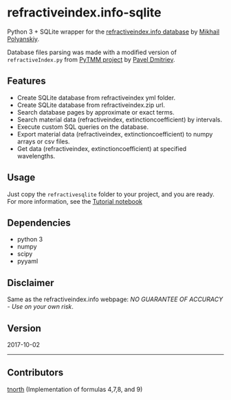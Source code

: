 # refractiveindex.info-sqlite
Python 3 + SQLite wrapper for the [refractiveindex.info database](http://refractiveindex.info/) by [Mikhail Polyanskiy](https://github.com/polyanskiy).

Database files parsing was made with a modified version of `refractiveIndex.py` from [PyTMM project](https://github.com/kitchenknif/PyTMM) by [Pavel Dmitriev](https://github.com/kitchenknif).

## Features
- Create SQLite database from refractiveindex yml folder.
- Create SQLite database from refractiveindex.zip url.
- Search database pages by approximate or exact terms.
- Search material data (refractiveindex, extinctioncoefficient) by intervals.
- Execute custom SQL queries on the database.
- Export material data (refractiveindex, extinctioncoefficient) to numpy arrays or csv files.
- Get data (refractiveindex, extinctioncoefficient) at specified wavelengths.

## Usage
Just copy the `refractivesqlite` folder to your project, and you are ready. For more information, see the [Tutorial notebook](Tutorial.ipynb)

## Dependencies
- python 3
- numpy
- scipy
- pyyaml

## Disclaimer
Same as the refractiveindex.info webpage: *NO GUARANTEE OF ACCURACY - Use on your own risk*.

## Version
2017-10-02

---
## Contributors
[tnorth](https://github.com/tnorth) (Implementation of formulas 4,7,8, and 9)
